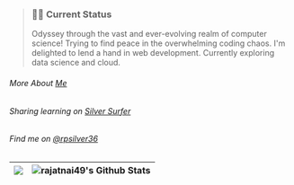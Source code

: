 <blockquote >
  <h3>  🧑‍💻  Current Status</h3>
  <p>Odyssey through the vast and ever-evolving realm of computer science! Trying to find peace in the overwhelming coding chaos. I'm delighted to lend a hand in web development. Currently exploring data science and cloud.</p>
</blockquote>
<h6>More About <a href="https://itsgin-3e6f6.web.app/">Me</a> </h6>
<h6>Sharing learning on <a href="https://rajatnai.hashnode.dev/">Silver Surfer</a> </h6>
<h6>Find me on <a href="https://twitter.com/rpsilver36">@rpsilver36</a> </h6>
    
| <img src ="https://github-readme-streak-stats.herokuapp.com?user=rajatnai49&theme=monokai-metallian&hide_border=true">  | <img alt="rajatnai49's Github Stats" src="https://denvercoder1-github-readme-stats.vercel.app/api/?username=rajatnai49&show_icons=true&include_all_commits=true&count_private=true&theme=react&hide_border=true&bg_color=1F222E&title_color=F85D7F&icon_color=F8D866"/> |
| -------- | ------- |

